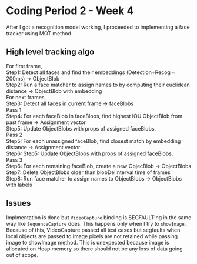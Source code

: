 # Coding Period 2 - Week 4
After I got a recognition model working, I proceeded to implementing a face tracker using MOT method

## High level tracking algo
For first frame,     
Step1: Detect all faces and find their embeddings (Detection+Recog ~ 200ms) -> ObjectBlob           
Step2: Run a face matcher to assign names to by computing their euclidean distance -> ObjectBlob with embedding          
For next frames,        
Step3: Detect all faces in current frame -> faceBlobs       
Pass 1          
Step4: For each faceBlob in faceBlobs, find highest IOU ObjectBlob from past frame -> Assignment vector     
Step5: Update ObjectBlobs with props of assigned faceBlobs.     
Pass 2      
Step5: For each unassigned faceBlob, find closest match by embedding distance -> Assignment vector      
Step6: Step5: Update ObjectBlobs with props of assigned faceBlobs.      
Pass 3      
Step6: For each remaining faceBlob, create a new ObjecBlob -> ObjectBlobs       
Step7: Delete ObjectBlobs older than blobDelInterval time of frames     
Step8: Run face matcher to assign names to ObjectBlobs -> ObjectBlobs with labels       

## Issues
Implmentation is done but `VideoCapture` binding is SEGFAULTing in the same way like `SequenceCapture` does. This happens only when I try to `showImage`.
Because of this, VideoCapture passed all test cases but segfaults when local objects are passed to 
Image pixels are not retained while passing image to showImage method. This is unexpected because image is allocated on Heap memory so there should not be any loss of data going out of scope.
